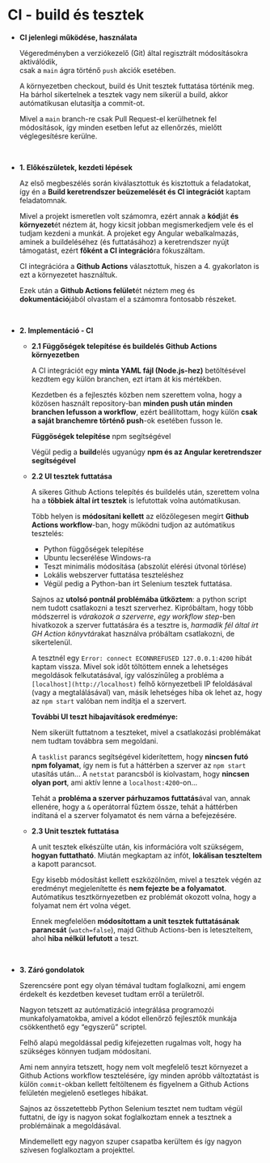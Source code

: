 # CI - build és tesztek

- **CI jelenlegi működése, használata**

    Végeredményben a verziókezelő (Git) által regisztrált módosításokra aktiválódik,  
    csak a `main` ágra történő `push` akciók esetében.  

    A környezetben checkout, build és Unit tesztek futtatása történik meg.
    Ha bárhol sikertelnek a tesztek vagy nem sikerül a build, akkor autómatikusan elutasítja a commit-ot.  

    Mivel a `main` branch-re csak Pull Request-el kerülhetnek fel módosítások, így minden esetben lefut az ellenőrzés, mielőtt véglegesítésre kerülne.

    <br/>

- **1. Előkészületek, kezdeti lépések**
    
    Az első megbeszélés során kiválasztottuk és kisztottuk a feladatokat, így én a **Build keretrendszer beüzemelését és CI integrációt** kaptam feladatomnak.
    
    Mivel a projekt ismeretlen volt számomra, ezért annak a **kód**ját **és környezet**ét néztem át, hogy kicsit jobban megismerkedjem vele és el tudjam kezdeni a munkát.
    A projeket egy Angular webalkalmazás, aminek a buildeléséhez (és futtatásához) a keretrendszer nyújt támogatást, ezért **főként a CI integráció**ra fókuszáltam.
    
    CI integrációra a **Github Actions** választottuk, hiszen a 4. gyakorlaton is ezt a környezetet használtuk.
    
    Ezek után a **Github Actions felület**ét néztem meg és **dokumentáció**jából olvastam el a számomra fontosabb részeket.

    <br/>
    
- **2. Implementáció - CI**
    - **2.1 Függőségek telepítése és buildelés Github Actions környezetben**
        
        A CI integrációt egy **minta YAML fájl (Node.js-hez)** betöltésével kezdtem egy külön branchen, ezt írtam át kis mértékben.
        
        Kezdetben és a fejlesztés közben nem szerettem volna, hogy a közösen használt repository-ban **minden push után minden branchen lefusson a workflow**, ezért beállítottam, hogy külön **csak a saját branchemre történő push**-ok esetében fusson le.
        
        **Függöségek telepítése** npm segítségével
        
        Végül pedig a **build**elés ugyanúgy **npm és az Angular keretrendszer segítségével**
        
    - **2.2 UI tesztek futtatása**
        
        A sikeres Github Actions telepítés és buildelés után, szerettem volna ha a **többiek által írt tesztek** is lefutottak volna autómatikusan.
        
        Több helyen is **módosítani kellett** az előzőlegesen megírt **Github Actions workflow**-ban, hogy működni tudjon az autómatikus tesztelés:
        
        - Python függőségek telepítése
        - Ubuntu lecserélése Windows-ra
        - Teszt minimális módosítása (abszolút elérési útvonal törlése)
        - Lokális webszerver futtatása teszteléshez
        - Végül pedig a Python-ban írt Selenium tesztek futtatása.
        
        Sajnos az **utolsó pontnál problémába ütköztem**: a python script nem tudott csatlakozni a teszt szerverhez.
        Kipróbáltam, hogy több módszerrel is *várakozok a szerverre*, 
        *egy workflow step*-ben hivatkozok a szerver futtatására és a tesztre is, 
        *harmadik fél által írt GH Action könyvtár*akat használva próbáltam csatlakozni, de sikertelenül.
        
        A tesztnél egy `Error: connect ECONNREFUSED 127.0.0.1:4200` hibát kaptam vissza.
        Mivel sok időt töltöttem ennek a lehetséges megoldások felkutatásával, így valószínűleg a probléma a `[localhost](http://localhost)` felhő környezetbeli IP feloldásával (vagy a megtalálásával) van, másik lehetséges hiba ok lehet az, hogy az `npm start` valóban nem indítja el a szervert.
        
        **További UI teszt hibajavítások eredménye:**
        
        Nem sikerült futtatnom a teszteket, mivel a csatlakozási problémákat nem tudtam továbbra sem megoldani.
        
        A `tasklist` parancs segítségével kiderítettem, hogy **nincsen futó npm folyamat**, így nem is fut a háttérben a szerver az `npm start` utasítás után...
        A `netstat` parancsból is kiolvastam, hogy **nincsen olyan port**, ami aktív lenne a `localhost:4200`-on...
        
        Tehát a **probléma a szerver párhuzamos futtatás**ával van, annak ellenére, hogy a `&` operátorral fűztem össze, tehát a háttérben indítaná el a szerver folyamatot és nem várna a befejezésére.
        
    - **2.3 Unit tesztek futtatása**
        
        A unit tesztek elkészülte után, kis információra volt szükségem, **hogyan futtatható**.
        Miután megkaptam az infót, **lokálisan teszteltem** a kapott parancsot.
        
        Egy kisebb módosítást kellett eszközölnöm, mivel a tesztek végén az eredményt megjelenítette és **nem fejezte be a folyamatot**. Autómatikus tesztkörnyezetben ez problémát okozott volna, hogy a folyamat nem ért volna véget.
        
        Ennek megfelelően **módosítottam a unit tesztek futtatásának parancsát** (`watch=false`), majd Github Actions-ben is leteszteltem, ahol **hiba nélkül lefutott** a teszt.
        
    <br/>

- **3. Záró gondolatok**
    
    Szerencsére pont egy olyan témával tudtam foglalkozni, ami engem érdekelt és kezdetben keveset tudtam erről a területről.
    
    Nagyon tetszett az autómatizáció integrálása programozói munkafolyamatokba, amivel a kódot ellenőrző fejlesztők munkája csökkenthető egy “egyszerű” scriptel.
    
    Felhő alapú megoldással pedig kifejezetten rugalmas volt, hogy ha szükséges könnyen tudjam módosítani.
    
    Ami nem annyira tetszett, hogy nem volt megfelelő teszt környezet a Github Actions workflow tesztelésére, így minden apróbb változtatást is külön `commit`-okban kellett feltöltenem és figyelnem a Github Actions felületén megjelenő esetleges hibákat.
    
    Sajnos az összetettebb Python Selenium tesztet nem tudtam végül futtatni, de így is nagyon sokat foglalkoztam ennek a tesztnek a problémáinak a megoldásával.
    
    Mindemellett egy nagyon szuper csapatba kerültem és így nagyon szívesen foglalkoztam a projekttel.